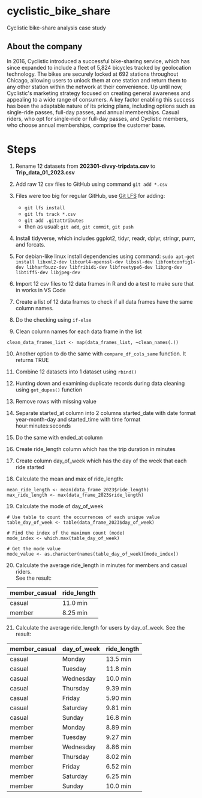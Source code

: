 # cyclistic_bike_share
Cyclistic bike-share analysis case study

## About the company
In 2016, Cyclistic introduced a successful bike-sharing service, which has since expanded to include a fleet of 5,824 bicycles tracked by geolocation technology. The bikes are securely locked at 692 stations throughout Chicago, allowing users to unlock them at one station and return them to any other station within the network at their convenience. Up until now, Cyclistic's marketing strategy focused on creating general awareness and appealing to a wide range of consumers. A key factor enabling this success has been the adaptable nature of its pricing plans, including options such as single-ride passes, full-day passes, and annual memberships. Casual riders, who opt for single-ride or full-day passes, and Cyclistic members, who choose annual memberships, comprise the customer base.

# Steps
1. Rename 12 datasets from **202301-divvy-tripdata.csv** to **Trip_data_01_2023.csv**

2. Add raw 12 csv files to GitHub using command `git add *.csv`

3. Files were too big for regular GitHub, use [Git LFS](https://git-lfs.com/) for adding:
     - `git lfs install`
     - `git lfs track *.csv`
     - `git add .gitattributes`
     - then as usual: `git add`, `git commit`, `git push`

4. Install tidyverse, which includes ggplot2, tidyr, readr, dplyr, stringr, purrr, and forcats. 

5. For debian-like linux install dependencies using command: `sudo apt-get install libxml2-dev libcurl4-openssl-dev libssl-dev libfontconfig1-dev libharfbuzz-dev libfribidi-dev libfreetype6-dev libpng-dev libtiff5-dev libjpeg-dev`

6. Import 12 csv files to 12 data frames in R and do a test to make sure that in works in VS Code

7. Create a list of 12 data frames to check if all data frames have the same column names.

8. Do the checking using `if-else`

9. Clean column names for each data frame in the list
``` {r}
clean_data_frames_list <- map(data_frames_list, ~clean_names(.)) 
```

10. Another option to do the same with `compare_df_cols_same` function. It returns TRUE

11. Combine 12 datasets into 1 dataset using `rbind()`

12. Hunting down and examining duplicate records during data cleaning using `get_dupes()` function

13. Remove rows with missing value

14. Separate started_at column into 2 columns started_date with date format year-month-day and started_time with time format hour:minutes:seconds

15. Do the same with ended_at column

16. Create ride_length column which has the trip duration in minutes

17. Create column day_of_week which has the day of the week that each ride
started

18. Calculate the mean and max of ride_length:
``` {r}
mean_ride_length <- mean(data_frame_2023$ride_length)
max_ride_length <- max(data_frame_2023$ride_length) 
```
19.  Calculate the mode of day_of_week
``` {r}
# Use table to count the occurrences of each unique value
table_day_of_week <- table(data_frame_2023$day_of_week) 

# Find the index of the maximum count (mode)
mode_index <- which.max(table_day_of_week) 

# Get the mode value
mode_value <- as.character(names(table_day_of_week)[mode_index]) 
```

20. Calculate the average ride_length in minutes for members and casual riders.  
See the result:

| member_casual | ride_length|
| ------------  |  --------  | 
| casual        |    11.0 min|
| member        |    8.25 min| 

21. Calculate the average ride_length for users by day_of_week.
See the result:

 | member_casual |   day_of_week  |  ride_length  |
 | --------      | ---------------|-------------- |
 |  casual       |    Monday      |   13.5  min   |
 |  casual       |    Tuesday     |   11.8  min   |
 |  casual       |    Wednesday   |   10.0  min   |
 |  casual       |    Thursday    |    9.39 min   |
 |  casual       |    Friday      |    5.90 min   |
 |  casual       |    Saturday    |    9.81 min   |
 |  casual       |    Sunday      |   16.8  min   |
 |  member       |    Monday      |    8.89 min   |
 |  member       |    Tuesday     |    9.27 min   |
 |  member       |    Wednesday   |    8.86 min   |
 |  member       |    Thursday    |    8.02 min   |
 |  member       |    Friday      |    6.52 min   |
 |  member       |    Saturday    |    6.25 min   |
 |  member       |    Sunday      |   10.0  min   |
    


